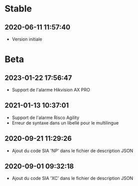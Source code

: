 Stable
=========================

2020-06-11 11:57:40
-------------------
* Version initiale

Beta
=========================

2023-01-22 17:56:47
-------------------
* Support de l'alarme Hikvision AX PRO

2021-01-13 10:37:01
-------------------
* Support de l'alarme Risco Agility
* Erreur de syntaxe dans un libellé pour le multilingue

2020-09-21 11:29:26
-------------------
* Ajout du code SIA 'NP' dans le fichier de description JSON

2020-09-01 09:32:18
-------------------
* Ajout du code SIA 'XC' dans le fichier de description JSON
